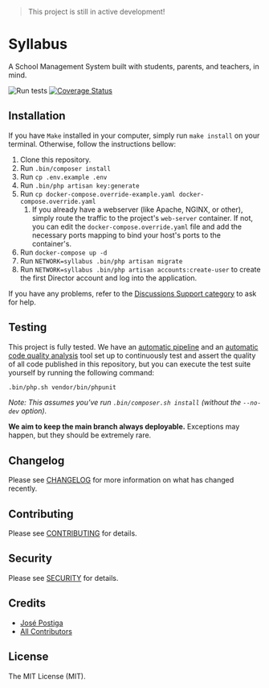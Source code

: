 > This project is still in active development!

# Syllabus

A School Management System built with students, parents, and teachers, in mind.

![Run tests](https://github.com/josepostiga/syllabus/workflows/Run%20tests/badge.svg)
[![Coverage Status](https://coveralls.io/repos/github/josepostiga/syllabus/badge.svg?branch=main)](https://coveralls.io/github/josepostiga/syllabus?branch=main)

## Installation

If you have `Make` installed in your computer, simply run `make install` on your terminal. Otherwise, follow the instructions bellow:

1. Clone this repository.
2. Run `.bin/composer install`
3. Run `cp .env.example .env`
4. Run `.bin/php artisan key:generate`
5. Run `cp docker-compose.override-example.yaml docker-compose.override.yaml`
   1. If you already have a webserver (like Apache, NGINX, or other), simply route the traffic to the project's `web-server` container. If not, you can edit the `docker-compose.override.yaml` file and add the necessary ports mapping to bind your host's ports to the container's.
6. Run `docker-compose up -d`
7. Run `NETWORK=syllabus .bin/php artisan migrate`
8. Run `NETWORK=syllabus .bin/php artisan accounts:create-user` to create the first Director account and log into the application.

If you have any problems, refer to the [Discussions Support category](https://github.com/josepostiga/syllabus/discussions/categories/support) to ask for help.

## Testing

This project is fully tested. We have an [automatic pipeline](https://github.com/josepostiga/syllabus/actions) and an [automatic code quality analysis](https://coveralls.io/github/josepostiga/syllabus) tool set up to continuously test and assert the quality of all code published in this repository, but you can execute the test suite yourself by running the following command:

``` bash
.bin/php.sh vendor/bin/phpunit
```

_Note: This assumes you've run `.bin/composer.sh install` (without the `--no-dev` option)._

**We aim to keep the main branch always deployable.** Exceptions may happen, but they should be extremely rare.

## Changelog

Please see [CHANGELOG](CHANGELOG.md) for more information on what has changed recently.

## Contributing

Please see [CONTRIBUTING](CONTRIBUTING.md) for details.

## Security

Please see [SECURITY](SECURITY.md) for details.

## Credits

- [José Postiga](https://github.com/josepostiga)
- [All Contributors](../../contributors)

## License

The MIT License (MIT).

